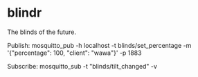 # blindr
The blinds of the future.

Publish:
mosquitto_pub -h localhost -t blinds/set_percentage -m '{"percentage": 100, "client": "wawa"}' -p 1883

Subscribe:
mosquitto_sub -t "blinds/tilt_changed" -v
